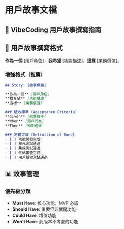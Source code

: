# 用戶故事文檔

## 🎯 VibeCoding 用戶故事撰寫指南

## 📝 用戶故事撰寫格式
**作為一個** [用戶角色]，**我希望** [功能描述]，**這樣** [業務價值]。

### 增強格式（推薦）
```markdown
## Story: [故事標題]

**作為一個** [用戶角色]
**我希望** [功能描述]  
**這樣** [業務價值]

### 驗收標準 (Acceptance Criteria)
**Given** [前置條件]
**When** [用戶行為]
**Then** [預期結果]

### 定義完成 (Definition of Done)
- [ ] 功能開發完成
- [ ] 單元測試通過
- [ ] 集成測試通過
- [ ] 代碼審查完成
- [ ] 用戶驗收測試通過
```

## 📊 故事管理
### 優先級分類
- **Must Have**: 核心功能，MVP 必需
- **Should Have**: 重要但非關鍵功能
- **Could Have**: 增值功能
- **Won't Have**: 此版本不考慮的功能